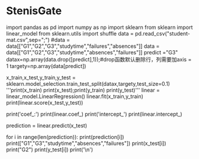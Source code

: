 # StenisGate
import pandas as pd
import numpy as np
import sklearn
from sklearn import linear_model
from sklearn.utils import shuffle
data = pd.read_csv("student-mat.csv",sep=";")
#data = data[["G1","G2","G3","studytime","failures","absences"]]
data = data[["G1","G2","G3","studytime","absences","failures"]]
predict ="G3"
datax=np.array(data.drop([predict],1));#drop函数默认删除行，列需要加axis = 1
targety=np.array(data[predict])

x_train,x_test,y_train,y_test = sklearn.model_selection.train_test_split(datax,targety,test_size=0.1)
'''print(x_train)
print(x_test);print(y_train)
print(y_test)'''
linear = linear_model.LinearRegression()
linear.fit(x_train,y_train)
print(linear.score(x_test,y_test))

print('coef_:')
print(linear.coef_)
print('intercept_')
print(linear.intercept_)

prediction = linear.predict(x_test)

for i in range(len(prediction)):
    print(prediction[i])
    print(["G1","G3","studytime","absences","failures"])
    print(x_test[i])
    print("G2")
    print(y_test[i])
    print('\n')
